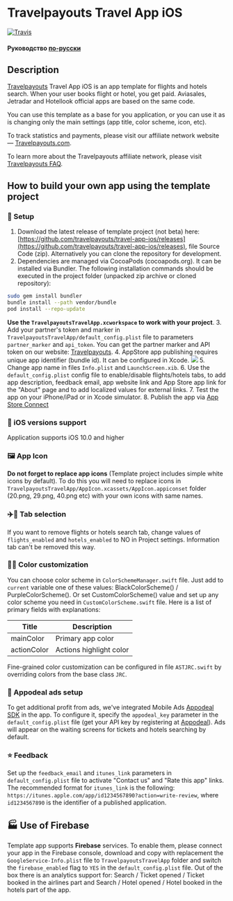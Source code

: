 Travelpayouts Travel App iOS
=================
[![Travis](https://img.shields.io/travis/travelpayouts/travel-app-ios/master.svg)](https://travis-ci.com/travelpayouts/travel-app-ios)
#### Руководство [по-русски](https://github.com/travelpayouts/travel-app-ios/blob/master/README_RU.md)
## Description
[Travelpayouts](https://www.travelpayouts.com) Travel App iOS is an app template for flights and hotels search. When your user books flight or hotel, you get paid. Aviasales, Jetradar and Hotellook official apps are based on the same code.

You can use this template as a base for you application, or you can use it as is changing only the main settings (app title, color scheme, icon, etc).

To track statistics and payments, please visit our affiliate network website — [Travelpayouts.com](https://www.travelpayouts.com/).

To learn more about the Travelpayouts affiliate network, please visit [Travelpayouts FAQ](https://support.travelpayouts.com/hc/en-us/articles/203955613-Commission-and-payments).

## <a name="usage"></a>How to build your own app using the template project

### 📲 Setup

1. Download the latest release of template project (not beta) here: [https://github.com/travelpayouts/travel-app-ios/releases](https://github.com/travelpayouts/travel-app-ios/releases), file Source Code (zip).
Alternatively you can clone the repository for development.
2. Dependencies are managed via CocoaPods (cocoapods.org). It can be installed via Bundler.
The following installation commands should be executed in the project folder (unpacked zip archive or cloned repository):
  ```bash
  sudo gem install bundler
  bundle install --path vendor/bundle
  pod install --repo-update
  ```
  **Use the ```TravelpayoutsTravelApp.xcworkspace``` to work with your project**.
3. Add your partner's token and marker in ```TravelpayoutsTravelApp/default_config.plist``` file to parameters ```partner_marker``` and ```api_token```.
You can get the partner marker and API token on our website: [Travelpayouts](https://travelpayouts.com/).
4. AppStore app publishing requires unique app identifier (bundle id). It can be configured in Xcode.
![](https://github.com/travelpayouts/travel-app-ios/raw/master/readme_files/xcode_bundle_id.png)
5. Change app name in files ```Info.plist``` and ```LaunchScreen.xib```.
6. Use the ```default_config.plist``` config file to enable/disable flights/hotels tabs, to add app description, feedback email, app website link and App Store app link for the "About" page and to add localized values for external links.
7. Test the app on your iPhone/iPad or in Xcode simulator.
8. Publish the app via [App Store Connect](https://appstoreconnect.apple.com)

### 📱 iOS versions support
Application supports iOS 10.0 and higher

### 🖼 App Icon
**Do not forget to replace app icons** (Template project includes simple white icons by default). To do this you will need to replace icons in ```TravelpayoutsTravelApp/AppIcon.xcassets/AppIcon.appiconset``` folder (20.png, 29.png, 40.png etc) with your own icons with same names.

### ✈️🏨 Tab selection
If you want to remove flights or hotels search tab, change values of ```flights_enabled``` and ```hotels_enabled``` to NO in Project settings. Information tab can't be removed this way.

### 🔧🌻 Color customization
You can choose color scheme in ```ColorSchemeManager.swift``` file. Just add to ```current``` variable one of these values: BlackColorScheme() / PurpleColorScheme(). Or set CustomColorScheme() value and set up any color scheme you need in ```CustomColorScheme.swift``` file.
Here is a list of primary fields with explanations:

|Title|Description|
|--------|--------|
mainColor | Primary app color
actionColor | Actions highlight color

Fine-grained color customization can be configured in file ```ASTJRC.swift``` by overriding colors from the base class ```JRC```.

### 🤑 Appodeal ads setup
To get additional profit from ads, we've integrated Mobile Ads [Appodeal SDK](https://www.appodeal.com/) in the app. To configure it, specify the ```appodeal_key``` parameter in the ```default_config.plist``` file (get your API key by registering at [Appodeal](https://www.appodeal.com/)). Ads will appear on the waiting screens for tickets and hotels searching by default.

### ⭐️ Feedback
Set up the ```feedback_email``` and ```itunes_link``` parameters in ```default_config.plist``` file to activate "Contact us" and "Rate this app" links.
The recommended format for ```itunes_link``` is the following: ```https://itunes.apple.com/app/id1234567890?action=write-review```, where ```id1234567890``` is the identifier of a published application.

## 🏭 **Use of Firebase**
Template app supports **Firebase** services. To enable them, please connect your app in the Firebase console, download and copy with replacement the ```GoogleService-Info.plist``` file to ```TravelpayoutsTravelApp``` folder and switch the ```firebase_enabled``` flag to ```YES``` in the ```default_config.plist``` file. Out of the box there is an analytics support for: Search / Ticket opened / Ticket booked in the airlines part and Search / Hotel opened / Hotel booked in the hotels part of the app.

